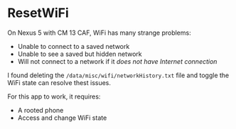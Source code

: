 # ResetWiFi

On Nexus 5 with CM 13 CAF, WiFi has many strange problems:

- Unable to connect to a saved network
- Unable to see a saved but hidden network
- Will not connect to a network if it *does not have Internet connection*

I found deleting the `/data/misc/wifi/networkHistory.txt` file and toggle the WiFi state can resolve thest issues.

For this app to work, it requires:

- A rooted phone
- Access and change WiFi state
